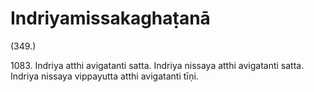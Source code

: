 # Indriyamissakaghaṭanā

(349.)

1083\. Indriya atthi avigatanti satta. Indriya nissaya atthi avigatanti satta. Indriya nissaya vippayutta atthi avigatanti tīṇi.
